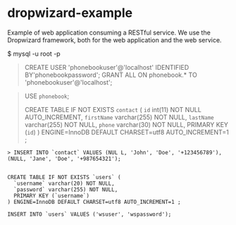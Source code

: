 # dropwizard-example
Example of web application consuming a RESTful service. We use the Dropwizard framework, both for the web application and the web service.

$ mysql -u root -p

> CREATE USER 'phonebookuser'@'localhost' IDENTIFIED BY'phonebookpassword';
> GRANT ALL ON phonebook.* TO 'phonebookuser'@'localhost';

> USE `phonebook`;
> 
> CREATE TABLE IF NOT EXISTS `contact` (
    `id` int(11) NOT NULL AUTO_INCREMENT,
    `firstName` varchar(255) NOT NULL,
    `lastName` varchar(255) NOT NULL,
    `phone` varchar(30) NOT NULL,
    PRIMARY KEY (`id`)
    ) 
    ENGINE=InnoDB 
    DEFAULT CHARSET=utf8 
    AUTO_INCREMENT=1 ;

    > INSERT INTO `contact` VALUES (NUL L, 'John', 'Doe', '+123456789'), (NULL, 'Jane', 'Doe', '+987654321');


    CREATE TABLE IF NOT EXISTS `users` (
      `username` varchar(20) NOT NULL,
      `password` varchar(255) NOT NULL,
      PRIMARY KEY (`username`)
    ) ENGINE=InnoDB DEFAULT CHARSET=utf8 AUTO_INCREMENT=1 ;

    INSERT INTO `users` VALUES ('wsuser', 'wspassword');
